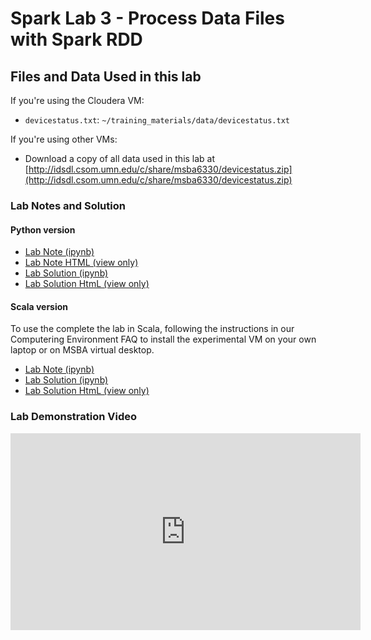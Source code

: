 # Spark Lab 3 - Process Data Files with Spark RDD


## Files and Data Used in this lab

If you're using the Cloudera VM:

- `devicestatus.txt`: `~/training_materials/data/devicestatus.txt`

If you're using other VMs:

- Download a copy of all data used in this lab at [http://idsdl.csom.umn.edu/c/share/msba6330/devicestatus.zip](http://idsdl.csom.umn.edu/c/share/msba6330/devicestatus.zip)

### Lab Notes and Solution

#### Python version

- [Lab Note (ipynb)](sparklab3.ipynb)
- [Lab Note HTML (view only)](sparklab3.html)
- [Lab Solution (ipynb)](sparklab3-solution.ipynb)
- [Lab Solution HtmL (view only)](sparklab3-solution.html)

#### Scala version

To use the complete the lab in Scala, following the instructions in our Computering Environment FAQ to install the experimental VM on your own laptop or on MSBA virtual desktop. 

- [Lab Note (ipynb)](sparklab3-scala.ipynb)
- [Lab Solution (ipynb)](sparklab3-scala-solution.ipynb)
- [Lab Solution HtmL (view only)](sparklab3-scala-solution.html)


### Lab Demonstration Video

<iframe width="560" height="315" src="https://www.youtube.com/embed/-jP_gbGu-Pc" frameborder="0" allow="autoplay; encrypted-media" allowfullscreen></iframe>

